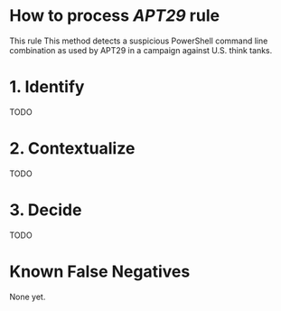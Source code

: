 # How to process *APT29* rule
This rule This method detects a suspicious PowerShell command line combination as used by APT29 in a campaign against U.S. think tanks.

# 1. Identify
TODO

# 2. Contextualize
TODO

# 3. Decide
TODO

# Known False Negatives
None yet.
